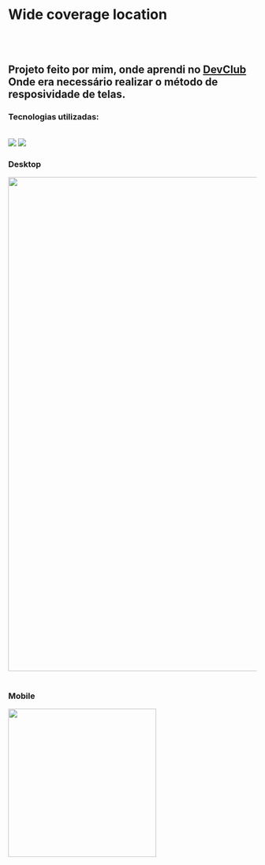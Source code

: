 <h1>Wide coverage location</h1>
<br>
<br>
<h2>Projeto feito por mim, onde aprendi no <a href="https://rodolfomori.com.br/devclub">DevClub</a> Onde era necessário realizar o método de resposividade de telas.</h2>

<h3>Tecnologias utilizadas:</h3>
<br>
<img src="https://img.shields.io/badge/HTML-239120?style=for-the-badge&logo=html5&logoColor=white"/>
<img src="https://img.shields.io/badge/CSS-239120?&style=for-the-badge&logo=css3&logoColor=white"/>
<br>
<h3>Desktop</h3>
<img src="https://github.com/FernandoLacerda90/wide-coverage-responsivel/blob/master/img/desktop%20I.png?raw=true" width="1000px"/>
<br>
<br>
<h3>Mobile</h3>
<img src="https://github.com/FernandoLacerda90/wide-coverage-responsivel/blob/master/img/mobile%20I.png?raw=true" width="300px"/>

